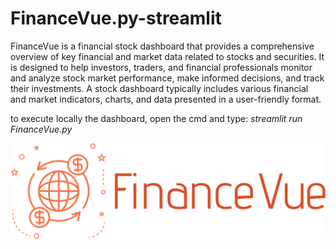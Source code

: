 # FinanceVue.py-streamlit

FinanceVue is a financial stock dashboard that provides a comprehensive overview of key financial and market data related to stocks and securities. It is designed to help investors, traders, and financial professionals monitor and analyze stock market performance, make informed decisions, and track their investments. A stock dashboard typically includes various financial and market indicators, charts, and data presented in a user-friendly format.


to execute locally the dashboard, open the cmd and type: *streamlit run FinanceVue.py*


![Logo](https://github.com/praxitelisk/FinancialDashboard/blob/main/images/financeVue_Logo.png)
